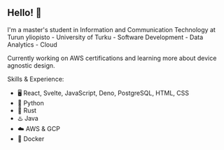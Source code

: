 ## Hello! 👋

I'm a master's student in Information and Communication Technology at Turun yliopisto - University of Turku - Software Development - Data Analytics - Cloud

Currently working on AWS certifications and learning more about device agnostic design.

Skills & Experience: 
* 🖥️ React, Svelte, JavaScript, Deno, PostgreSQL, HTML, CSS
* 🐍 Python
* 🦀 Rust
* ♨️ Java
* ☁️ AWS & GCP
* 🐬 Docker
